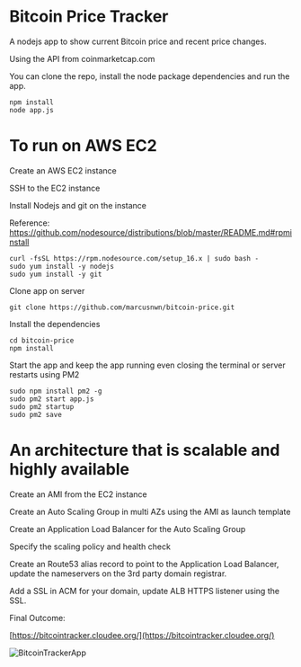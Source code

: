 # Bitcoin Price Tracker

A nodejs app to show current Bitcoin price and recent price changes.

Using the API from coinmarketcap.com

You can clone the repo, install the node package dependencies and run the app.
```
npm install
node app.js
```

# To run on AWS EC2

Create an AWS EC2 instance

SSH to the EC2 instance

Install Nodejs and git on the instance

Reference: https://github.com/nodesource/distributions/blob/master/README.md#rpminstall

```
curl -fsSL https://rpm.nodesource.com/setup_16.x | sudo bash -
sudo yum install -y nodejs
sudo yum install -y git
```

Clone app on server
```
git clone https://github.com/marcusnwn/bitcoin-price.git
```

Install the dependencies
```
cd bitcoin-price
npm install
```

Start the app and keep the app running even closing the terminal or server restarts using PM2
```
sudo npm install pm2 -g
sudo pm2 start app.js
sudo pm2 startup
sudo pm2 save
```

# An architecture that is scalable and highly available

Create an AMI from the EC2 instance

Create an Auto Scaling Group in multi AZs using the AMI as launch template

Create an Application Load Balancer for the Auto Scaling Group

Specify the scaling policy and health check

Create an Route53 alias record to point to the Application Load Balancer, update the nameservers on the 3rd party domain registrar.

Add a SSL in ACM for your domain, update ALB HTTPS listener using the SSL.

Final Outcome:

[https://bitcointracker.cloudee.org/](https://bitcointracker.cloudee.org/)

![BitcoinTrackerApp](https://user-images.githubusercontent.com/9261163/142562484-809b54d8-5910-4a1c-bfab-4c248894642b.png)

